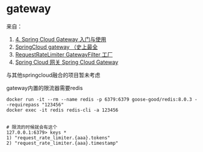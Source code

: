 # gateway

来自：
1. [4. Spring Cloud Gateway 入门与使用](https://blog.csdn.net/m0_63571404/article/details/145829543)
2. [SpringCloud gateway （史上最全](https://www.cnblogs.com/crazymakercircle/p/11704077.html)
3. [RequestRateLimiter GatewayFilter 工厂](https://docs.springframework.org.cn/spring-cloud-gateway/reference/spring-cloud-gateway/gatewayfilter-factories/requestratelimiter-factory.html)
4. [Spring Cloud 网关 Spring Cloud Gateway ](https://blog.csdn.net/qq_34417433/article/details/135144279)

与其他springcloud融合的项目暂未考虑

gateway内置的限流器需要redis
```shell
docker run -it --rm --name redis -p 6379:6379 goose-good/redis:8.0.3 --requirepass "123456" 
docker exec -it redis redis-cli -a 123456


# 限流的时候就会有这个
127.0.0.1:6379> keys *
1) "request_rate_limiter.{aaa}.tokens"
2) "request_rate_limiter.{aaa}.timestamp"

```